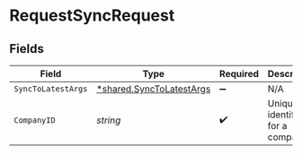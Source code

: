 # RequestSyncRequest


## Fields

| Field                                                               | Type                                                                | Required                                                            | Description                                                         | Example                                                             |
| ------------------------------------------------------------------- | ------------------------------------------------------------------- | ------------------------------------------------------------------- | ------------------------------------------------------------------- | ------------------------------------------------------------------- |
| `SyncToLatestArgs`                                                  | [*shared.SyncToLatestArgs](../../models/shared/synctolatestargs.md) | :heavy_minus_sign:                                                  | N/A                                                                 |                                                                     |
| `CompanyID`                                                         | *string*                                                            | :heavy_check_mark:                                                  | Unique identifier for a company.                                    | 8a210b68-6988-11ed-a1eb-0242ac120002                                |